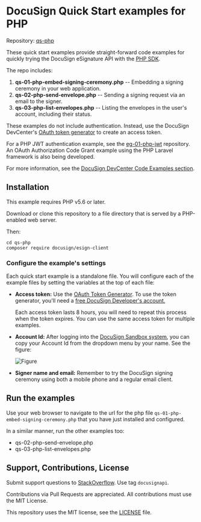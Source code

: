 # DocuSign Quick Start examples for PHP

Repository: [qs-php](https://github.com/docusign/qs-php)

These quick start examples provide straight-forward
code examples for quickly
trying the DocuSign eSignature API with the
[PHP SDK](https://github.com/docusign/docusign-php-client).

The repo includes:

1. **qs-01-php-embed-signing-ceremony.php** --
   Embedding a signing ceremony in your web application.
2. **qs-02-php-send-envelope.php** --
   Sending a signing request via an email to the signer.
3. **qs-03-php-list-envelopes.php** -- 
   Listing the envelopes in the user's account, including their status.

These examples do not include authentication. Instead,
use the DocuSign DevCenter's
[OAuth token generator](https://developers.docusign.com/oauth-token-generator)
to create an access token.

For a PHP JWT authentication example, see the
[eg-01-php-jwt](https://github.com/docusign/eg-01-php-jwt)
repository. An OAuth Authorization Code Grant example
using the PHP Laravel framework is
also being developed.

For more information, see the
[DocuSign DevCenter Code Examples section](https://developers.docusign.com/esign-rest-api/code-examples).

## Installation

This example requires PHP v5.6 or later.

Download or clone this repository to a file directory
that is served by a PHP-enabled web server.

Then:

````
cd qs-php
composer require docusign/esign-client
````

### Configure the example's settings
Each quick start example is a standalone file. You will configure
each of the example files by setting the variables at the top of each
file:

 * **Access token:** Use the [OAuth Token Generator](https://developers.docusign.com/oauth-token-generator).
   To use the token generator, you'll need a
   [free DocuSign Developer's account.](https://go.docusign.com/o/sandbox/)

   Each access token lasts 8 hours, you will need to repeat this process
   when the token expires. You can use the same access token for
   multiple examples.

 * **Account Id:** After logging into the [DocuSign Sandbox system](https://demo.docusign.net),
   you can copy your Account Id from the dropdown menu by your name. See the figure:

   ![Figure](https://raw.githubusercontent.com/docusign/qs-python/master/documentation/account_id.png)
 * **Signer name and email:** Remember to try the DocuSign signing ceremony using both a mobile phone and a regular
   email client.

## Run the examples

Use your web browser to navigate to the url for the
php file `qs-01-php-embed-signing-ceremony.php` that
you have just installed and configured.

In a similar manner, run the other examples too:

* qs-02-php-send-envelope.php
* qs-03-php-list-envelopes.php

## Support, Contributions, License

Submit support questions to [StackOverflow](https://stackoverflow.com). Use tag `docusignapi`.

Contributions via Pull Requests are appreciated.
All contributions must use the MIT License.

This repository uses the MIT license, see the
[LICENSE](https://github.com/docusign/eg-01-Python-jwt/blob/master/LICENSE) file.
